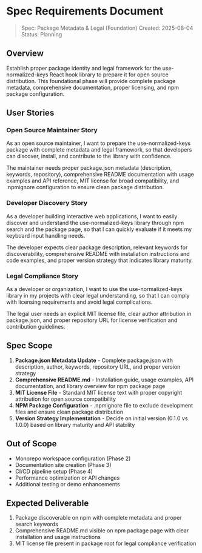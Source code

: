 # Spec Requirements Document

> Spec: Package Metadata & Legal (Foundation)
> Created: 2025-08-04
> Status: Planning

## Overview

Establish proper package identity and legal framework for the use-normalized-keys React hook library to prepare it for open source distribution. This foundational phase will provide complete package metadata, comprehensive documentation, proper licensing, and npm package configuration.

## User Stories

### Open Source Maintainer Story

As an open source maintainer, I want to prepare the use-normalized-keys package with complete metadata and legal framework, so that developers can discover, install, and contribute to the library with confidence.

The maintainer needs proper package.json metadata (description, keywords, repository), comprehensive README documentation with usage examples and API reference, MIT license for broad compatibility, and .npmignore configuration to ensure clean package distribution.

### Developer Discovery Story

As a developer building interactive web applications, I want to easily discover and understand the use-normalized-keys library through npm search and the package page, so that I can quickly evaluate if it meets my keyboard input handling needs.

The developer expects clear package description, relevant keywords for discoverability, comprehensive README with installation instructions and code examples, and proper version strategy that indicates library maturity.

### Legal Compliance Story

As a developer or organization, I want to use the use-normalized-keys library in my projects with clear legal understanding, so that I can comply with licensing requirements and avoid legal complications.

The legal user needs an explicit MIT license file, clear author attribution in package.json, and proper repository URL for license verification and contribution guidelines.

## Spec Scope

1. **Package.json Metadata Update** - Complete package.json with description, author, keywords, repository URL, and proper version strategy
2. **Comprehensive README.md** - Installation guide, usage examples, API documentation, and library overview for npm package page
3. **MIT License File** - Standard MIT license text with proper copyright attribution for open source compatibility
4. **NPM Package Configuration** - .npmignore file to exclude development files and ensure clean package distribution
5. **Version Strategy Implementation** - Decide on initial version (0.1.0 vs 1.0.0) based on library maturity and API stability

## Out of Scope

- Monorepo workspace configuration (Phase 2)
- Documentation site creation (Phase 3)
- CI/CD pipeline setup (Phase 4)
- Performance optimization or API changes
- Additional testing or demo enhancements

## Expected Deliverable

1. Package discoverable on npm with complete metadata and proper search keywords
2. Comprehensive README.md visible on npm package page with clear installation and usage instructions
3. MIT license file present in package root for legal compliance verification